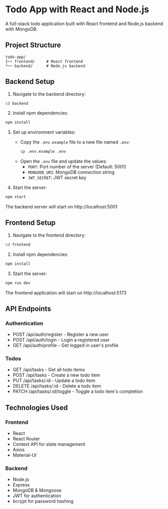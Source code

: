 # Todo App with React and Node.js

A full-stack todo application built with React frontend and Node.js backend with MongoDB. 

## Project Structure

```
todo-app/
├── frontend/     # React frontend
└── backend/      # Node.js backend
```

## Backend Setup

1. Navigate to the backend directory:
```bash
cd backend
```

2. Install npm dependencies:
```bash
npm install
```
3. Set up environment variables:
   - Copy the `.env.example` file to a new file named `.env`:
     ```bash
     cp .env.example .env
     ```
   - Open the `.env` file and update the values:
     - `PORT`: Port number of the server (Default: 5001)
     - `MONGODB_URI`: MongoDB connection string
     - `JWT_SECRET`: JWT secret key

4. Start the server:
```bash
npm start
```

The backend server will start on http://localhost:5001

## Frontend Setup

1. Navigate to the frontend directory:
```bash
cd frontend
```

2. Install npm dependencies:
```bash
npm install
```

3. Start the server:
```bash
npm run dev
```

The frontend application will start on http://localhost:5173

## API Endpoints

### Authentication
- POST /api/auth/register - Register a new user
- POST /api/auth/login - Login a registered user
- GET /api/auth/profile - Get logged in user's profile

### Todos
- GET /api/tasks - Get all todo items
- POST /api/tasks - Create a new todo item
- PUT /api/tasks/:id - Update a todo item
- DELETE /api/tasks/:id - Delete a todo item
- PATCH /api/tasks/:id/toggle - Toggle a todo item's completion


## Technologies Used

### Frontend
- React
- React Router
- Context API for state management
- Axios
- Material-UI

### Backend
- Node.js
- Express
- MongoDB & Mongoose
- JWT for authentication
- bcrypt for password hashing